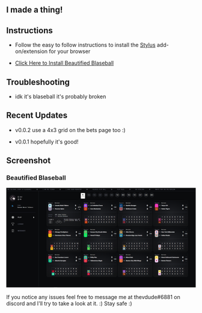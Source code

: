 ## I made a thing!

## Instructions

* Follow the easy to follow instructions to install the [Stylus](https://github.com/openstyles/stylus) add-on/extension for your browser

* [Click Here to Install Beautified Blaseball](styles/beautified-blaseball.user.css)

## Troubleshooting

* idk it's blaseball it's probably broken

## Recent Updates

* v0.0.2 use a 4x3 grid on the bets page too :)

* v0.0.1 hopefully it's good!

## Screenshot

### Beautified Blaseball
![Beautified Blaseball](images/beautified-blaseball.png)

If you notice any issues feel free to message me at thevdude#6881 on discord and I'll try to take a look at it. :) Stay safe :)

